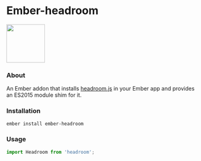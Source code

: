 # Ember-headroom

<a href="https://shipshape.io/"><img src="http://i.imgur.com/bU4ABmk.png" width="100" height="100"/></a>

### About

An Ember addon that installs [headroom.js](https://github.com/WickyNilliams/headroom.js) in your Ember app and provides an ES2015 module shim for it.

### Installation

```bash
ember install ember-headroom
```

### Usage

```js
import Headroom from 'headroom';
```

